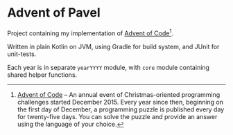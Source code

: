 # Advent of Pavel

Project containing my implementation of [Advent of Code][aoc][^aoc].

Written in plain Kotlin on JVM, using Gradle for build system, and JUnit for unit-tests.

Each year is in separate `yearYYYY` module, with `core` module containing shared helper functions.

[^aoc]:
    [Advent of Code][aoc] – An annual event of Christmas-oriented programming challenges started December 2015.
    Every year since then, beginning on the first day of December, a programming puzzle is published every day for twenty-five days.
    You can solve the puzzle and provide an answer using the language of your choice.

[aoc]: https://adventofcode.com
